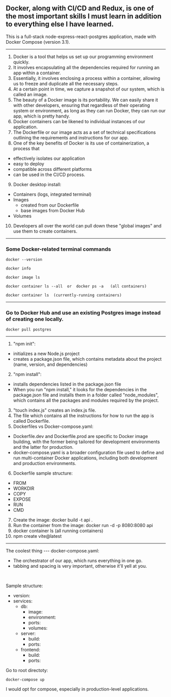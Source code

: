 ## Docker, along with CI/CD and Redux, is one of the most important skills I must learn in addition to everything else I have learned.

This is a full-stack node-express-react-postgres application, made with Docker Compose (version 3.1).

------------------------------

1. Docker is a tool that helps us set up our programming environment quickly.
2. It involves encapsulating all the dependencies required for running an app within a container.
3. Essentially, it involves enclosing a process within a container, allowing us to freeze and duplicate all the necessary steps.
4. At a certain point in time, we capture a snapshot of our system, which is called an image.
5. The beauty of a Docker image is its portability. We can easily share it with other developers, ensuring that regardless of their operating system or environment, as long as they can run Docker, they can run our app, which is pretty handy.
6. Docker containers can be likened to individual instances of our application.
7. The Dockerfile or our image acts as a set of technical specifications outlining the requirements and instructions for our app.
8. One of the key benefits of Docker is its use of containerization, a process that
- effectively isolates our application
- easy to deploy
- compatible across different platforms
- can be used in the CI/CD process.
9. Docker desktop install:
- Containers (logs, integrated terminal)
- Images
  - created from our Dockerfile
  - base images from Docker Hub
- Volumes
10. Developers all over the world can pull down these "global images" and use them to create containers.

---------------------------

### Some Docker-related terminal commands

```
docker --version
```
```
docker info
```
```
docker image ls
```
```
docker container ls --all  or  docker ps -a   (all containers) 
```
```
docker container ls  (currently-running containers)
```

------------------------

### Go to Docker Hub and use an existing Postgres image instead of creating one locally.
```
docker pull postgres
```
-----------------------

1. "npm init":
- initializes a new Node.js project
- creates a package.json file, which contains metadata about the project (name, version, and dependencies)
2. "npm install":
- installs dependencies listed in the package.json file
- When you run "npm install," it looks for the dependencies in the package.json file and installs them in a folder called "node_modules", which contains all the packages and modules required by the project.
3. "touch index.js" creates an index.js file.
4. The file which contains all the instructions for how to run the app is called Dockerfile.
5. Dockerfiles vs Docker-compose.yaml:
  - Dockerfile.dev and Dockerfile.prod are specific to Docker image building, with the former being tailored for development environments and the latter for production.
  - docker-compose.yaml is a broader configuration file used to define and run multi-container Docker applications, including both development and production environments.
6. Dockerfile sample structure:
- FROM
- WORKDIR
- COPY
- EXPOSE
- RUN
- CMD
7. Create the image: docker build -t api .
8. Run the container from the image: docker run -d -p 8080:8080 api
9. docker container ls (all running containers)
10. npm create vite@latest

-------------------------------

The coolest thing --- docker-compose.yaml:
- The orchestrator of our app, which runs everything in one go.
- tabbing and spacing is very important, otherwise it'll yell at you.
<br />

Sample structure:
- version:
- services:
  - db:
    - image:
    - environment:
    - ports:
    - volumes:
  - server:
    - build:
    - ports:
  - frontend:
    - build:
    - ports:

Go to root directoty:
```
docker-compose up
```
I would opt for compose, especially in production-level applications.
